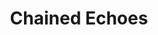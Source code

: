 ---
title: 'Chained Echoes'
platform: switch
genre:
  - rpg
note: 'Physical: First Press Games - Regular Edition'
digital: false
physical: true
guide: false
pending: true
posted: 2023-03-03
---